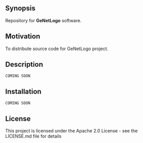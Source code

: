 ## Synopsis

Repository for **GeNetLogo** software.

## Motivation

To distribute source code for GeNetLogo project.

## Description
```
COMING SOON
```

## Installation
```
COMING SOON
```

## License
This project is licensed under the Apache 2.0 License - see the LICENSE.md file for details
